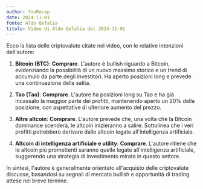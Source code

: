 ```yaml
---
author: YouRecap
date: 2024-11-01
fonte: Aldo Qefalia
titolo: Video di Aldo Qefalia del 2024-11-01
---
```

Ecco la lista delle criptovalute citate nel video, con le relative intenzioni dell'autore:

1. **Bitcoin (BTC)**: **Comprare**. L'autore è bullish riguardo a Bitcoin, evidenziando la possibilità di un nuovo massimo storico e un trend di accumulo da parte degli investitori. Ha aperto posizioni long e prevede una continuazione della salita.

2. **Tao (Tao)**: **Comprare**. L'autore ha posizioni long su Tao e ha già incassato la maggior parte dei profitti, mantenendo aperto un 20% della posizione, con aspettative di ulteriore aumento del prezzo.

3. **Altre altcoin**: **Comprare**. L'autore prevede che, una volta che la Bitcoin dominance scenderà, le altcoin inizieranno a salire. Sottolinea che i veri profitti potrebbero derivare dalle altcoin legate all'intelligenza artificiale.

4. **Altcoin di intelligenza artificiale e utility**: **Comprare**. L'autore ritiene che le altcoin più promettenti saranno quelle legate all'intelligenza artificiale, suggerendo una strategia di investimento mirata in questo settore.

In sintesi, l'autore è generalmente orientato all'acquisto delle criptovalute discusse, basandosi su segnali di mercato bullish e opportunità di trading attese nel breve termine.
